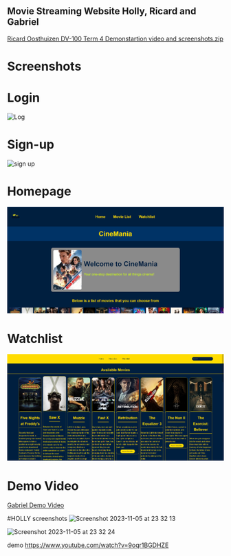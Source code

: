## Movie Streaming Website Holly, Ricard and Gabriel 

[Ricard Oosthuizen DV-100 Term 4 Demonstartion video and screenshots.zip](https://github.com/HOlly2509/T4-FINAL-ASSIGNMENT/files/13260839/Ricard.Oosthuizen.DV-100.Term.4.Demonstartion.video.and.screenshots.zip)

# Screenshots 
# Login
![Log](https://github.com/HOlly2509/T4-FINAL-ASSIGNMENT/assets/125279792/a460a5d7-e70c-47b9-9ade-1b5265708fe2)

# Sign-up 
![sign up](https://github.com/HOlly2509/T4-FINAL-ASSIGNMENT/assets/125279792/641d4888-4947-4348-a58b-3845a6eceff5)

# Homepage 
![Homepage](assets/homepage.png)

# Watchlist 

![Watchlist](assets/watchlist.png)

# Demo Video 

[Gabriel Demo Video](https://youtu.be/UyrcNpNOZtg)



#HOLLY 
screenshots
<img width="1510" alt="Screenshot 2023-11-05 at 23 32 13" src="https://github.com/HOlly2509/T4-FINAL-ASSIGNMENT/assets/125273169/2ea81697-7fd7-4961-b353-02f48057da80">

<img width="1512" alt="Screenshot 2023-11-05 at 23 32 24" src="https://github.com/HOlly2509/T4-FINAL-ASSIGNMENT/assets/125273169/081150ec-6f1b-4442-a0da-64f273fa2c03">

demo 
https://www.youtube.com/watch?v=9oqr1BGDHZE



